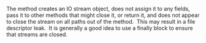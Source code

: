 The method creates an IO stream object, does not assign it to any fields, pass it to other methods that might close it, or return it, and does not appear to close the stream on all paths out of the method.  This may result in a file descriptor leak.  It is generally a good idea to use a finally block to ensure that streams are closed.